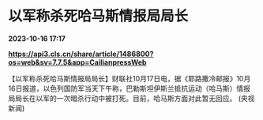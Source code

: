 # 以军称杀死哈马斯情报局局长

**2023-10-16 17:17**

**https://api3.cls.cn/share/article/1486800?os=web&sv=7.7.5&app=CailianpressWeb**

【以军称杀死哈马斯情报局局长】财联社10月17日电，据《耶路撒冷邮报》10月16日报道，以色列国防军当天下午称，巴勒斯坦伊斯兰抵抗运动（哈马斯）情报局局长在以军的一次暗杀行动中被打死。目前，哈马斯方面对此暂无回应。 (央视新闻)